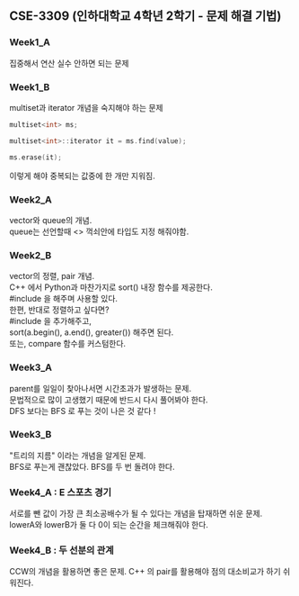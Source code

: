 ## CSE-3309 (인하대학교 4학년 2학기 - 문제 해결 기법)

### Week1_A
집중해서 연산 실수 안하면 되는 문제

### Week1_B
multiset과 iterator 개념을 숙지해야 하는 문제

```cpp
multiset<int> ms;   

multiset<int>::iterator it = ms.find(value);   

ms.erase(it);
```
이렇게 해야 중복되는 값중에 한 개만 지워짐.

### Week2_A
vector와 queue의 개념.   
queue는 선언할때 <> 꺽쇠안에 타입도 지정 해줘야함.

### Week2_B
vector의 정렬, pair 개념.   
C++ 에서 Python과 마찬가지로 sort() 내장 함수를 제공한다.   
#include <algorithm> 을 해주며 사용할 있다.   
한편, 반대로 정렬하고 싶다면?   
#include <functional> 을 추가해주고,   
sort(a.begin(), a.end(), greater<int>()) 해주면 된다.   
또는, compare 함수를 커스텀한다.   

### Week3_A
parent를 일일이 찾아나서면 시간초과가 발생하는 문제.   
문법적으로 많이 고생했기 때문에 반드시 다시 풀어봐야 한다.   
DFS 보다는 BFS 로 푸는 것이 나은 것 같다 !

### Week3_B
"트리의 지름" 이라는 개념을 알게된 문제.   
BFS로 푸는게 괜찮았다. BFS를 두 번 돌려야 한다.

### Week4_A : E 스포츠 경기
서로를 뺀 값이 가장 큰 최소공배수가 될 수 있다는 개념을 탑재하면 쉬운 문제.   
lowerA와 lowerB가 둘 다 0이 되는 순간을 체크해줘야 한다.

### Week4_B : 두 선분의 관계
CCW의 개념을 활용하면 좋은 문제.
C++ 의 pair를 활용해야 점의 대소비교가 하기 쉬워진다.
